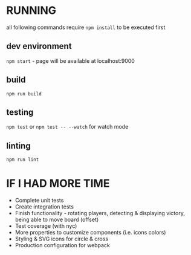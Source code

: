RUNNING
=======

all following commands require `npm install` to be executed first

dev environment
--------------
`npm start` - page will be available at localhost:9000

build
-----
`npm run build`

testing
-------
`npm test` or `npm test -- --watch` for watch mode

linting
-------
`npm run lint`

IF I HAD MORE TIME
==================
- Complete unit tests
- Create integration tests
- Finish functionality - rotating players, detecting & displaying victory, being able to move board (offset)
- Test coverage (with nyc)
- More properties to customize components (i.e. icons colors)
- Styling & SVG icons for circle & cross
- Production configuration for webpack